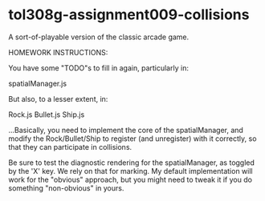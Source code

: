 # tol308g-assignment009-collisions

A sort-of-playable version of the classic arcade game.


HOMEWORK INSTRUCTIONS:

You have some "TODO"s to fill in again, particularly in:

spatialManager.js

But also, to a lesser extent, in:

Rock.js
Bullet.js
Ship.js


...Basically, you need to implement the core of the spatialManager,
and modify the Rock/Bullet/Ship to register (and unregister)
with it correctly, so that they can participate in collisions.

Be sure to test the diagnostic rendering for the spatialManager,
as toggled by the 'X' key. We rely on that for marking. My default
implementation will work for the "obvious" approach, but you might
need to tweak it if you do something "non-obvious" in yours.
